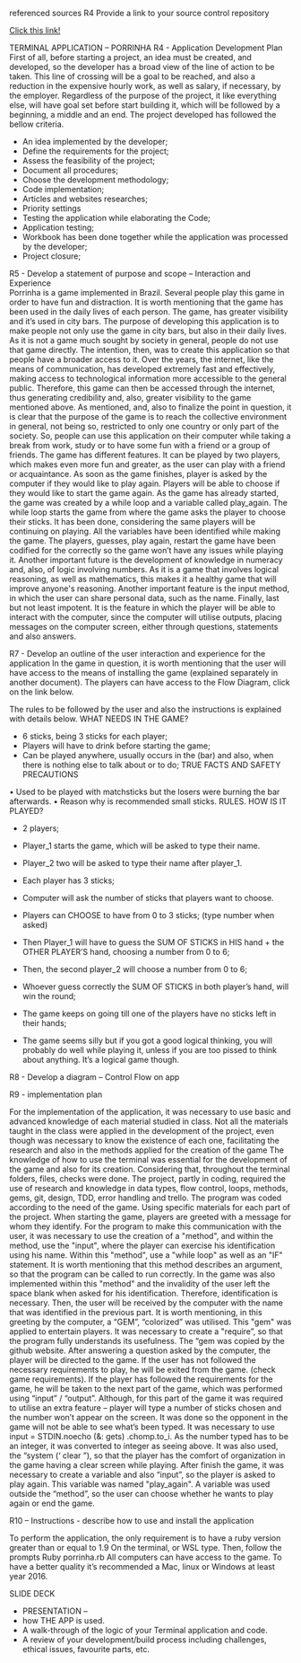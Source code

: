 referenced sources
R4 Provide a link to your source control repository

[Click this link!](www.google.com)


TERMINAL APPLICATION – PORRINHA
R4 - Application Development Plan 
First of all, before starting a project, an idea must be created, and developed, so the developer has a broad view of the line of action to be taken. This line of crossing will be a goal to be reached, and also a reduction in the expensive hourly work, as well as salary, if necessary, by the employer.
Regardless of the purpose of the project, it like everything else, will have goal set before start building it, which will be followed by a beginning, a middle and an end.
The project developed has followed the bellow criteria.
-	An idea implemented by the developer;
-	Define the requirements for the project;
-	Assess the feasibility of the project;
-	Document all procedures;
-	Choose the development methodology;
-	Code implementation;
-	Articles and websites researches;
-	Priority settings
-	Testing the application while elaborating the Code;
-	Application testing;
-	Workbook has been done together while the application was processed by the developer;
-	Project closure;

R5 - Develop a statement of purpose and scope – Interaction and Experience  
Porrinha is a game implemented in Brazil. Several people play this game in order to have fun and distraction. It is worth mentioning that the game has been used in the daily lives of each person. The game, has greater visibility and it’s used in city bars.
The purpose of developing this application is to make people not only use the game in city bars, but also in their daily lives. As it is not a game much sought by society in general, people do not use that game directly. The intention, then, was to create this application so that people have a broader access to it. 
Over the years, the internet, like the means of communication, has developed extremely fast and effectively, making access to technological information more accessible to the general public. Therefore, this game can then be accessed through the internet, thus generating credibility and, also, greater visibility to the game mentioned above.
As mentioned, and, also to finalize the point in question, it is clear that the purpose of the game is to reach the collective environment in general, not being so, restricted to only one country or only part of the society. 
So, people can use this application on their computer while taking a break from work, study or to have some fun with a friend or a group of friends.
The game has different features. It can be played by two players, which makes even more fun and greater, as the user can play with a friend or acquaintance.
As soon as the game finishes, player is asked by the computer if they would like to play again. Players will be able to choose if they would like to start the game again. As the game has already started, the game was created by a while loop and a variable called play_again. The while loop starts the game from where the game asks the player to choose their sticks. It has been done, considering the same players will be continuing on playing.
All the variables have been identified while making the game. The players, guesses, play again, restart the game have been codified for the correctly so the game won’t  have any issues while playing it.
Another important future is the development of knowledge in numeracy and, also, of logic involving numbers.
As it is a game that involves logical reasoning, as well as mathematics, this makes it a healthy game that will improve anyone's reasoning.
Another important feature is the input method, in which the user can share personal data, such as the name.
Finally, last but not least impotent. It is the feature in which the player will be able to interact with the computer, since the computer will utilise outputs, placing messages on the computer screen, either through questions, statements and also answers.


R7 - Develop an outline of the user interaction and experience for the application
In the game in question, it is worth mentioning that the user will have access to the means of installing the game (explained separately in another document).
The players can have access to the Flow Diagram, click on the link below.

The rules to be followed by the user and also the instructions is explained with details below.
WHAT NEEDS IN THE GAME? 
-	6 sticks, being 3 sticks for each player;
-	Players will have to drink before starting the game;
-	Can be played anywhere, usually occurs in the (bar) and also, when there is nothing else to talk about or to do;
TRUE FACTS AND SAFETY PRECAUTIONS 

•	Used to be played with matchsticks but the losers were burning the bar afterwards.
•	Reason why is recommended small sticks.
RULES. HOW IS IT PLAYED?
-	2 players;
-	Player_1 starts the game, which will be asked to type their name.
-	Player_2 two will be asked to type their name after player_1.
-	Each player has 3 sticks;
-	Computer will ask the number of sticks that players want to choose.
-	Players can CHOOSE to have from 0 to 3 sticks; (type number when asked)
-	Then Player_1 will have to guess the SUM OF STICKS in HIS hand + the OTHER PLAYER’S hand, choosing a number from 0 to 6;
-	Then, the second player_2 will choose a number from 0 to 6;
-	Whoever guess correctly the SUM OF STICKS in both player’s hand, will win the round;
-	The game keeps on going till one of the players have no sticks left in their hands;

-	The game seems silly but if you got a good logical thinking, you will probably do well while playing it, unless if you are too pissed to think about anything. It’s a logical game though.


R8 - Develop a diagram – Control Flow on app

R9 - implementation plan

For the implementation of the application, it was necessary to use basic and advanced knowledge of each material studied in class. Not all the materials taught in the class were applied in the development of the project, even though was necessary to know the existence of each one, facilitating the research and also in the methods applied for the creation of the game
The knowledge of how to use the terminal was essential for the development of the game and also for its creation. Considering that, throughout the terminal folders, files, checks were done.
The project, partly in coding, required the use of research and knowledge in data types, flow control, loops, methods, gems, git, design, TDD, error handling and trello.
The program was coded according to the need of the game. Using specific materials for each part of the project.
When starting the game, players are greeted with a message for whom they identify. For the program to make this communication with the user, it was necessary to use the creation of a "method", and within the method, use the "input", where the player can exercise his identification using his name. Within this "method", use a "while loop" as well as an "IF" statement. It is worth mentioning that this method describes an argument, so that the program can be called to run correctly. In the game was also implemented within this "method" and the invalidity of the user left the space blank when asked for his identification. Therefore, identification is necessary.
Then, the user will be received by the computer with the name that was identified in the previous part. It is worth mentioning, in this greeting by the computer, a “GEM”, “colorized” was utilised. This "gem" was applied to entertain players. It was necessary to create a "require”, so that the program fully understands its usefulness. The “gem was copied by the github website.
After answering a question asked by the computer, the player will be directed to the game. If the user has not followed the necessary requirements to play, he will be exited from the game. (check game requirements).
If the player has followed the requirements for the game, he will be taken to the next part of the game, which was performed using “input” / “output”. Although, for this part of the game it was required to utilise an extra feature – player will type a number of sticks chosen and the number won’t appear on the screen. It was done so the opponent in the game will not be able to see what’s been typed. It was necessary to use input = STDIN.noecho (&: gets) .chomp.to_i. As the number typed has to be an integer, it was converted to integer as seeing above.
It was also used, the “system (‘ clear ”), so that the player has the comfort of organization in the game having a clear screen while playing.
After finish the game, it was necessary to create a variable and also “input”, so the player is asked to play again. This variable was named "play_again". A variable was used outside the “method”, so the user can choose whether he wants to play again or end the game.

R10 – Instructions - describe how to use and install the application

To perform the application, the only requirement is to have a ruby version greater than or equal to 1.9
On the terminal, or WSL type. Then, follow the prompts 
Ruby porrinha.rb
All computers can have access to the game. To have a better quality it’s recommended a Mac, linux or Windows at least year 2016.



SLIDE DECK
-	PRESENTATION – 
-	how THE APP is used.
-	A walk-through of the logic of your Terminal application and code.
-	A review of your development/build process including challenges, ethical issues, favourite parts, etc.



